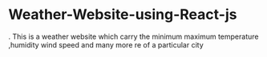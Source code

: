 # Weather-Website-using-React-js
.
This is a weather website which carry the minimum maximum temperature ,humidity wind speed and many more re of a particular city
